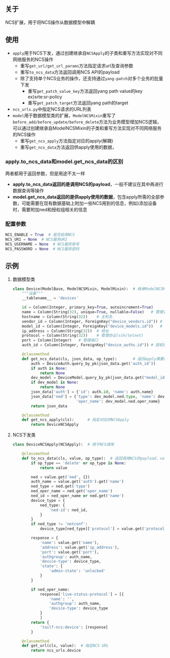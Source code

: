 ## 关于

NCS扩展，用于将NCS操作从数据模型中解耦

## 使用

- `apply`用于NCS下发，通过创建继承自`NCSApply`的子类和重写方法实现对不同网络服务的NCS操作
    - 重写`get_url/get_url_params`方法指定请求url及查询参数
    - 重写`to_ncs_data`方法返回调用NCS API的payload
    - 除了支持单个NCS业务的操作，还支持通过`yang-patch`对多个业务的批量下发
        - 重写`get_patch_value_key`方法返回yang path value的key ex)srte:sr-policy
        - 重写`get_patch_target`方法返回yang path的target
- `ncs_urls.py`中指定NCS请求的URL列表
- `model`用于数据模型类的扩展，`ModelNCSMixin`重写了`before_add/before_update/before_delete`方法为业务模型增加NCS逻辑，可以通过创建继承自ModelNCSMixin的子类和重写方法实现对不同网络服务的NCS操作
    - 重写`get_ncs_apply`方法指定对应的apply(解耦)
    - 重写`get_ncs_data`方法返回供apply使用的数据，

### apply.to_ncs_data和model.get_ncs_data的区别

两者都用于返回参数，但是用途不太一样

- **apply.to_ncs_data返回的是调用NCS的payload**，一般不建议在其中再进行数据查询等操作
- **model.get_ncs_data返回的是供apply使用的数据**，包含apply所需的全部参数，可能需要在现有数据基础上附加一些NCS用到的信息，例如)添加设备时，需要附加ned和授权组相关的信息

### 配置参数

```python
NCS_ENABLE = True  # 是否启用NCS
NCS_URI = None  # NCS服务URI
NCS_USERNAME = None  # NCS服务账号
NCS_PASSWORD = None  # NCS服务密码
```

## 示例

1. 数据模型类

   ```python
   class Device(ModelBase, ModelNCSMixin, ModelMixin):  # 继承ModelNCSMixin以添加NCS调用功能
       """设备"""
       __tablename__ = 'devices'
   
       id = Column(Integer, primary_key=True, autoincrement=True)
       name = Column(String(32), unique=True, nullable=False)   # 管理名称
       hostname = Column(String(32))    # 主机名
       vendor_id = Column(Integer, ForeignKey("device_vendors.id")) # 厂商
       model_id = Column(Integer, ForeignKey("device_models.id"))   # 设备型号
       ip_address = Column(String(32))  # 地址
       protocol = Column(String(32))    # 管理协议(ssh/telnet)
       port = Column(Integer)   # 管理端口
       auth_id = Column(Integer, ForeignKey("device_auths.id")) # 授权组
   
       @classmethod
       def get_ncs_data(cls, json_data, op_type):       # 返回apply需要的全部参数
           auth = DeviceAuth.query_by_pk(json_data.get('auth_id'))
           if auth is None:
               return None
           dev_model = DeviceModel.query_by_pk(json_data.get("model_id"))
           if dev_model is None:
               return None
           json_data['auth'] = {'id': auth.id, 'name': auth.name}
           json_data['ned'] = {'type': dev_model.ned.type, 'name': dev_model.ned.name,
                               'oper_name': dev_model.ned.oper_name}
           return json_data
   
       @classmethod
       def get_ncs_apply(cls):      # 指定对应的NCSApply
           return DeviceNCSApply
   ```

2. NCS下发类

    ```python
    class DeviceNCSApply(NCSApply):  # 用于NCS调用
    
        @classmethod
        def to_ncs_data(cls, value, op_type):  # 返回调用NCS的payload，value包含payload所需的全部参数
            if op_type == 'delete' or op_type is None:
                return value
    
            ned = value.get('ned', {})
            auth_name = value.get('auth').get('name')
            ned_type = ned.get('type')
            ned_oper_name = ned.get('oper_name')
            ned_id = ned_oper_name or ned.get('name')
            device_type = {
                ned_type: {
                    'ned-id': ned_id,
                }
            }
            if ned_type != 'netconf':
                device_type[ned_type]['protocol'] = value.get('protocol')
    
            response = {
                'name': value.get('name'),
                'address': value.get('ip_address'),
                'port': value.get('port'),
                'authgroup': auth_name,
                'device-type': device_type,
                'state': {
                    'admin-state': 'unlocked'
                }
            }
    
            if ned_oper_name:
                response['live-status-protocol'] = [{
                    'name': '',
                    'authgroup': auth_name,
                    'device-type': device_type
                }
                ]
            return {
                'tailf-ncs:device': [response]
            }
    
        @classmethod
        def get_url(cls, value):  # 指定NCS URL
            return ncs_urls.device
    ```